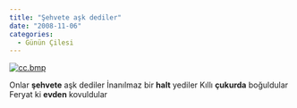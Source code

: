 ```yaml
---
title: "Şehvete aşk dediler"
date: "2008-11-06"
categories: 
  - Günün Çilesi
---
```


[![cc.bmp](/uploads/2008/11/cc.bmp)](/uploads/2008/11/cc.bmp "cc.bmp")

Onlar **şehvete** aşk dediler İnanılmaz bir **halt** yediler Kıllı **çukurda** boğuldular Feryat ki **evden** kovuldular

